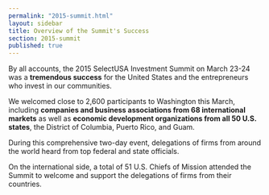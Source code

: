 ```yaml
---
permalink: "2015-summit.html"
layout: sidebar
title: Overview of the Summit's Success
section: 2015-summit
published: true
---
```


By all accounts, the 2015 SelectUSA Investment Summit on March 23-24 was a **tremendous success** for the United States and the entrepreneurs who invest in our communities.

We welcomed close to 2,600 participants to Washington this March, including **companies and business associations from 68 international markets** as well as **economic development organizations from all 50 U.S. states**, the District of Columbia, Puerto Rico, and Guam.

During this comprehensive two-day event, delegations of firms from around the world heard from top federal and state officials.

On the international side, a total of 51 U.S. Chiefs of Mission attended the Summit to welcome and support the delegations of firms from their countries.

